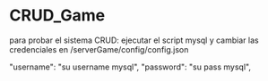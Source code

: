 # CRUD_Game
para probar el sistema CRUD:
ejecutar el script mysql
y cambiar las credenciales en /serverGame/config/config.json

"username": "su username mysql",
    "password": "su pass mysql",
